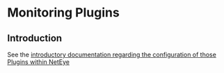 # Monitoring Plugins

## Introduction

See the [introductory documentation regarding the configuration of those Plugins within NetEye](../../doc/monitoring_plugins.md)

